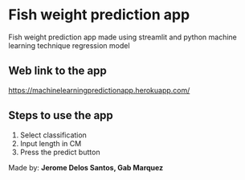 # Fish weight prediction app

Fish weight prediction app made using streamlit and python machine learning technique regression model 

## Web link to the app 
https://machinelearningpredictionapp.herokuapp.com/

## Steps to use the app

1. Select classification
2. Input length in CM
3. Press the predict button





Made by: **Jerome Delos Santos, Gab Marquez**





